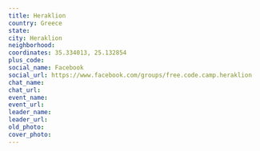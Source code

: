 ```yaml
---
title: Heraklion
country: Greece
state: 
city: Heraklion
neighborhood: 
coordinates: 35.334013, 25.132854
plus_code:
social_name: Facebook
social_url: https://www.facebook.com/groups/free.code.camp.heraklion
chat_name:
chat_url:
event_name:
event_url:
leader_name:
leader_url:
old_photo: 
cover_photo:
---
```


